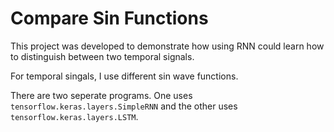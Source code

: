 # Compare Sin Functions

This project was developed to demonstrate how using RNN could learn how to distinguish between two temporal signals.

For temporal singals, I use different sin wave functions.

There are two seperate programs. One uses `tensorflow.keras.layers.SimpleRNN` and the other uses `tensorflow.keras.layers.LSTM`.
